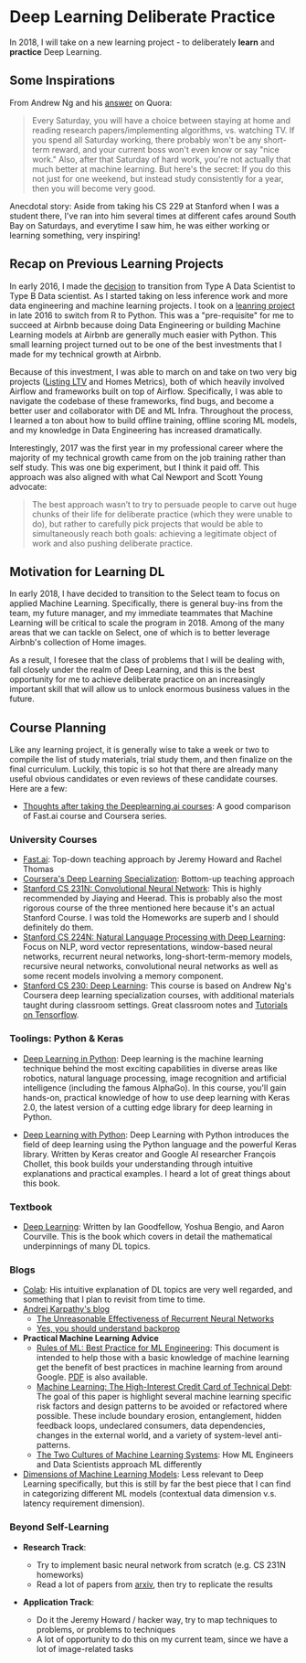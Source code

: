 # Deep Learning Deliberate Practice

In 2018, I will take on a new learning project - to deliberately **learn** and **practice** Deep Learning.

## Some Inspirations

From Andrew Ng and his [answer](https://www.quora.com/How-should-you-start-a-career-in-Machine-Learning) on Quora:

> Every Saturday, you will have a choice between staying at home and reading research papers/implementing algorithms, vs. watching TV. If you spend all Saturday working, there probably won't be any short-term reward, and your current boss won't even know or say "nice work." Also, after that Saturday of hard work, you're not actually that much better at machine learning. But here's the secret: If you do this not just for one weekend, but instead study consistently for a year, then you will become very good.

Anecdotal story: Aside from taking his CS 229 at Stanford when I was a student there, I've ran into him several times at different cafes around South Bay on Saturdays, and everytime I saw him, he was either working or learning something, very inspiring!

## Recap on Previous Learning Projects

In early 2016, I made the [decision](https://medium.com/@rchang/advice-for-new-and-junior-data-scientists-2ab02396cf5b) to transition from Type A Data Scientist to Type B Data scientist. As I started taking on less inference work and more data engineering and machine learning projects. I took on a [leanring project](https://github.com/robert8138/python-deliberate-practice) in late 2016 to switch from R to Python. This was a "pre-requisite" for me to succeed at Airbnb because doing Data Engineering or building Machine Learning models at Airbnb are generally much easier with Python. This small learning project turned out to be one of the best investments that I made for my technical growth at Airbnb.

Because of this investment, I was able to march on and take on two very big projects ([Listing LTV](https://medium.com/airbnb-engineering/using-machine-learning-to-predict-value-of-homes-on-airbnb-9272d3d4739d) and Homes Metrics), both of which heavily involved Airflow and frameworks built on top of Airflow. Specifically, I was able to navigate the codebase of these frameworks, find bugs, and become a better user and collaborator with DE and ML Infra. Throughout the process, I learned a ton about how to build offline training, offline scoring ML models, and my knowledge in Data Engineering has increased dramatically. 

Interestingly, 2017 was the first year in my professional career where the majority of my technical growth came from on the job training rather than self study. This was one big experiment, but I think it paid off. This approach was also aligned with what Cal Newport and Scott Young advocate:

> The best approach wasn’t to try to persuade people to carve out huge chunks of their life for deliberate practice (which they were unable to do), but rather to carefully pick projects that would be able to simultaneously reach both goals: achieving a legitimate object of work and also pushing deliberate practice.

## Motivation for Learning DL

In early 2018, I have decided to transition to the Select team to focus on applied Machine Learning. Specifically, there is general buy-ins from the team, my future manager, and my immediate teammates that Machine Learning will be critical to scale the program in 2018. Among of the many areas that we can tackle on Select, one of which is to better leverage Airbnb's collection of Home images. 

As a result, I foresee that the class of problems that I will be dealing with, fall closely under the realm of Deep Learning, and this is the best opportunity for me to achieve deliberate practice on an increasingly important skill that will allow us to unlock enormous business values in the future.

## Course Planning

Like any learning project, it is generally wise to take a week or two to compile the list of study materials, trial study them, and then finalize on the final curriculum. Luckily, this topic is so hot that there are already many useful obvious candidates or even reviews of these candidate courses. Here are a few:

* [Thoughts after taking the Deeplearning.ai courses](https://towardsdatascience.com/thoughts-after-taking-the-deeplearning-ai-courses-8568f132153): A good comparison of Fast.ai course and Coursera series.

### University Courses

* [Fast.ai](http://wiki.fast.ai/index.php/Main_Page): Top-down teaching approach by Jeremy Howard and Rachel Thomas
* [Coursera's Deep Learning Specialization](https://www.coursera.org/specializations/deep-learning): Bottom-up teaching approach
* [Stanford CS 231N: Convolutional Neural Network](http://cs231n.stanford.edu/syllabus.html): This is highly recommended by Jiaying and Heerad. This is probably also the most rigorous course of the three mentioned here because it's an actual Stanford Course. I was told the Homeworks are superb and I should definitely do them.
* [Stanford CS 224N: Natural Language Processing with Deep Learning](http://web.stanford.edu/class/cs224n/): Focus on NLP, word vector representations, window-based neural networks, recurrent neural networks, long-short-term-memory models, recursive neural networks, convolutional neural networks as well as some recent models involving a memory component.
* [Stanford CS 230: Deep Learning](http://cs230.stanford.edu/syllabus.html): This course is based on Andrew Ng's Coursera deep learning specialization courses, with additional materials taught during classroom settings. Great classroom notes and [Tutorials on Tensorflow](https://cs230-stanford.github.io/).

### Toolings: Python & Keras

* [Deep Learning in Python](https://www.datacamp.com/courses/deep-learning-in-python?tap_a=5644-dce66f&tap_s=93618-a68c98): Deep learning is the machine learning technique behind the most exciting capabilities in diverse areas like robotics, natural language processing, image recognition and artificial intelligence (including the famous AlphaGo). In this course, you'll gain hands-on, practical knowledge of how to use deep learning with Keras 2.0, the latest version of a cutting edge library for deep learning in Python.

* [Deep Learning with Python](https://www.manning.com/books/deep-learning-with-python): Deep Learning with Python introduces the field of deep learning using the Python language and the powerful Keras library. Written by Keras creator and Google AI researcher François Chollet, this book builds your understanding through intuitive explanations and practical examples. I heard a lot of great things about this book.

### Textbook

* [Deep Learning](http://www.deeplearningbook.org/): Written by Ian Goodfellow, Yoshua Bengio, and Aaron Courville. This is the book which covers in detail the mathematical underpinnings of many DL topics.

### Blogs

* [Colab](http://colah.github.io/): His intuitive explanation of DL topics are very well regarded, and something that I plan to revisit from time to time.
* [Andrej Karpathy's blog](http://karpathy.github.io/)
	* [The Unreasonable Effectiveness of Recurrent Neural Networks](http://karpathy.github.io/2015/05/21/rnn-effectiveness/)
	* [Yes, you should understand backprop](https://medium.com/@karpathy/yes-you-should-understand-backprop-e2f06eab496b)
* **Practical Machine Learning Advice**
	* [Rules of ML: Best Practice for ML Engineering](https://developers.google.com/machine-learning/rules-of-ml/): This document is intended to help those with a basic knowledge of machine learning get the benefit of best practices in machine learning from around Google. [PDF]((http://martin.zinkevich.org/rules_of_ml/rules_of_ml.pdf)) is also available.
	* [Machine Learning: The High-Interest Credit Card of Technical Debt](https://static.googleusercontent.com/media/research.google.com/en//pubs/archive/43146.pdf): The goal of this paper is highlight several machine learning specific risk factors and design patterns to be avoided or refactored where possible. These include boundary erosion, entanglement, hidden feedback loops, undeclared consumers, data dependencies, changes in the external world, and a variety of system-level anti-patterns.
	* [The Two Cultures of Machine Learning Systems](https://medium.com/opendoor-labs/the-two-cultures-of-machine-learning-systems-c648db0bb4d8): How ML Engineers and Data Scientists approach ML differently
* [Dimensions of Machine Learning Models](https://www.slideshare.net/SharathRao6/lessons-from-integrating-machine-learning-models-into-data-products): Less relevant to Deep Learning specifically, but this is still by far the best piece that I can find in categorizing different ML models (contextual data dimension v.s. latency requirement dimension).


### Beyond Self-Learning

* **Research Track**: 
	- Try to implement basic neural network from scratch (e.g. CS 231N homeworks)
	- Read a lot of papers from [arxiv](https://arxiv.org/), then try to replicate the results

* **Application Track**:
	- Do it the Jeremy Howard / hacker way, try to map techniques to problems, or problems to techniques
	- A lot of opportunity to do this on my current team, since we have a lot of image-related tasks